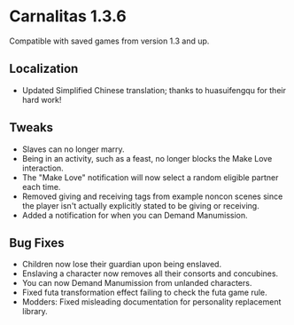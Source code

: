 # Carnalitas 1.3.6

Compatible with saved games from version 1.3 and up.

## Localization

* Updated Simplified Chinese translation; thanks to huasuifengqu for their hard work!

## Tweaks

* Slaves can no longer marry.
* Being in an activity, such as a feast, no longer blocks the Make Love interaction.
* The "Make Love" notification will now select a random eligible partner each time.
* Removed giving and receiving tags from example noncon scenes since the player isn't actually explicitly stated to be giving or receiving.
* Added a notification for when you can Demand Manumission.

## Bug Fixes

* Children now lose their guardian upon being enslaved.
* Enslaving a character now removes all their consorts and concubines.
* You can now Demand Manumission from unlanded characters.
* Fixed futa transformation effect failing to check the futa game rule.
* Modders: Fixed misleading documentation for personality replacement library.